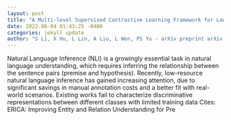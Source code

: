 ```yaml
--- 
layout: post 
title: "A Multi-level Supervised Contrastive Learning Framework for Low-Resource Natural Language Inference" 
date: 2022-06-04 01:43:25 -0400 
categories: jekyll update 
author: "S Li, X Hu, L Lin, A Liu, L Wen, PS Yu - arXiv preprint arXiv:2205.15550, 2022" 
--- 
```

Natural Language Inference (NLI) is a growingly essential task in natural language understanding, which requires inferring the relationship between the sentence pairs (premise and hypothesis). Recently, low-resource natural language inference has gained increasing attention, due to significant savings in manual annotation costs and a better fit with real-world scenarios. Existing works fail to characterize discriminative representations between different classes with limited training data Cites: ERICA: Improving Entity and Relation Understanding for Pre